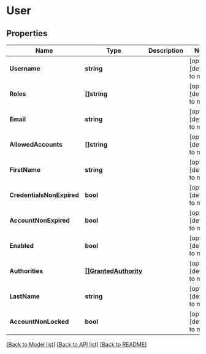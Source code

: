 # User

## Properties
Name | Type | Description | Notes
------------ | ------------- | ------------- | -------------
**Username** | **string** |  | [optional] [default to null]
**Roles** | **[]string** |  | [optional] [default to null]
**Email** | **string** |  | [optional] [default to null]
**AllowedAccounts** | **[]string** |  | [optional] [default to null]
**FirstName** | **string** |  | [optional] [default to null]
**CredentialsNonExpired** | **bool** |  | [optional] [default to null]
**AccountNonExpired** | **bool** |  | [optional] [default to null]
**Enabled** | **bool** |  | [optional] [default to null]
**Authorities** | [**[]GrantedAuthority**](GrantedAuthority.md) |  | [optional] [default to null]
**LastName** | **string** |  | [optional] [default to null]
**AccountNonLocked** | **bool** |  | [optional] [default to null]

[[Back to Model list]](../README.md#documentation-for-models) [[Back to API list]](../README.md#documentation-for-api-endpoints) [[Back to README]](../README.md)



